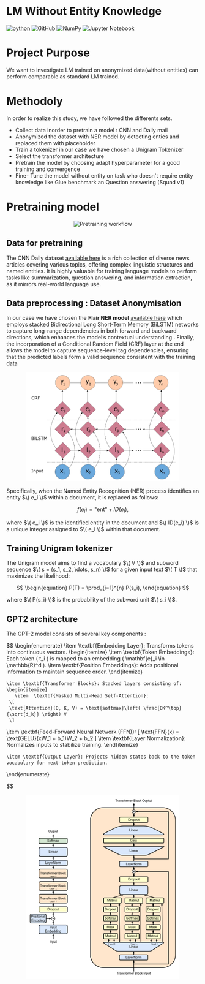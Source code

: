 # LM Without Entity Knowledge

[![python](https://img.shields.io/badge/Python-14354C?style=for-the-badge&logo=python&logoColor=white)](https://www.python.org)
![GitHub](https://img.shields.io/badge/github-%23121011.svg?style=for-the-badge&logo=github&logoColor=white)
![NumPy](https://img.shields.io/badge/numpy-%23013243.svg?style=for-the-badge&logo=numpy&logoColor=white)
![Jupyter Notebook](https://img.shields.io/badge/jupyter-%23FA0F00.svg?style=for-the-badge&logo=jupyter&logoColor=white)


# Project Purpose

We want to investigate LM trained on anonymized data(without entities) can perform comparable as standard LM trained.

# Methodoly

In order to realize this study, we have followed the differents sets.

- Collect data inorder to pretrain a model : CNN and Daily mail 
- Anonymized the dataset with NER model by detecting enties and replaced them with placeholder
- Train a tokenizer in our case we have chosen a Unigram Tokenizer
- Select the transformer architecture
- Pretrain the model by choosing adapt hyperparameter for a good training and convergence
- Fine- Tune the model without entity on task who doesn't require entity knowledge like Glue benchmark an Question answering (Squad v1)

# Pretraining model

<p align="center">
  <img src="images/Layer 5 (2).png" alt="Pretraining workflow" width="400"/>
</p>


## Data for pretraining
The CNN Daily dataset [available here](https://huggingface.co/datasets/abisee/cnn_dailymail?row=26) is a rich collection of diverse news articles covering various topics, offering complex linguistic structures and named entities. It is highly valuable for training language models to perform tasks like summarization, question answering, and information extraction, as it mirrors real-world language use.

## Data preprocessing : Dataset Anonymisation
 
In our case we have chosen the **Flair NER model** [available here](https://huggingface.co/flair/ner-english-ontonotes-large) which employs stacked Bidirectional Long Short-Term Memory (BiLSTM) networks to capture long-range dependencies in both forward and backward directions, which enhances the model’s contextual understanding . Finally, the incorporation of a Conditional Random Field (CRF) layer at the end allows the model to capture
sequence-level tag dependencies, ensuring that the predicted labels form a valid sequence consistent with the training data

<p align="center">
  <img src="images/bilstm_crf.png" alt="Architecture of a BiLSTM-CRF mode" width="400"/>
</p>

Specifically, when the Named Entity Recognition (NER) process identifies an entity $\( e_i \)$ within a document, it is replaced as follows:

$$
\begin{equation}
f(e_i) = \text{"ent"} + ID(e_i),
\end{equation}
$$

where $\( e_i \)$ is the identified entity in the document and $\( ID(e_i) \)$ is a unique integer assigned to $\( e_i \)$ within that document.


## Training Unigram tokenizer

The Unigram model aims to find a vocabulary $\( V \)$ and subword sequence $\( s = (s_1, s_2, \dots, s_n) \)$ for a given input text $\( T \)$ that maximizes the likelihood:

$$
\begin{equation}
P(T) = \prod_{i=1}^{n} P(s_i),
\end{equation}
$$

where $\( P(s_i) \)$ is the probability of the subword unit $\( s_i \)$.

## GPT2 architecture


The GPT-2 model consists of several key components :

$$
\begin{enumerate}
    \item \textbf{Embedding Layer}: Transforms tokens into continuous vectors.
    \begin{itemize}
        \item  \textbf{Token Embeddings}: Each token \( t_i \) is mapped to an embedding \( \mathbf{e}_i \in \mathbb{R}^d \).
        \item \textbf{Position Embeddings}: Adds positional information to maintain sequence order.
    \end{itemize}
    
    \item \textbf{Transformer Blocks}: Stacked layers consisting of:
    \begin{itemize}
       \item  \textbf{Masked Multi-Head Self-Attention}: 
     \[
     \text{Attention}(Q, K, V) = \text{softmax}\left( \frac{QK^\top}{\sqrt{d_k}} \right) V
     \]
   
   \item \textbf{Feed-Forward Neural Network (FFN)}:
     \[
     \text{FFN}(x) = \text{GELU}(xW_1 + b_1)W_2 + b_2
     \]
     \item \textbf{Layer Normalization}: Normalizes inputs to stabilize training.
 \end{itemize}
 
    \item \textbf{Output Layer}: Projects hidden states back to the token vocabulary for next-token prediction.
\end{enumerate}

$$

<p align="center">
  <img src="images/Full_GPT_architecture.png" alt="GPT2 Architecture" width="400"/>
</p>


